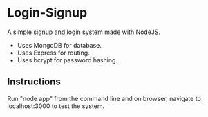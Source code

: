 # Login-Signup

A simple signup and login system made with NodeJS.

* Uses MongoDB for database.
* Uses Express for routing.
* Uses bcrypt for password hashing.

## Instructions

Run "node app" from the command line and on browser, navigate to localhost:3000 to test the system.

